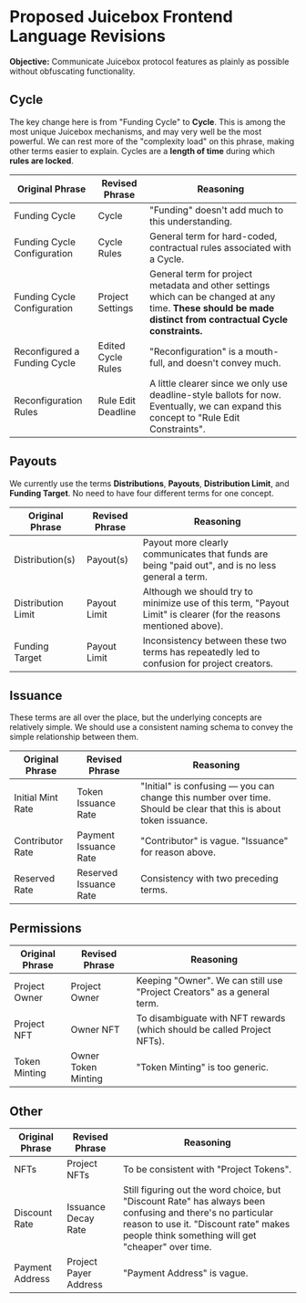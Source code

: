 # Proposed Juicebox Frontend Language Revisions

**Objective:** Communicate Juicebox protocol features as plainly as possible without obfuscating functionality.

## Cycle

The key change here is from "Funding Cycle" to **Cycle**. This is among the most unique Juicebox mechanisms, and may very well be the most powerful. We can rest more of the "complexity load" on this phrase, making other terms easier to explain. Cycles are a **length of time** during which **rules are locked**.

| Original Phrase | Revised Phrase | Reasoning |
| --- | --- | --- |
| Funding Cycle | Cycle | "Funding" doesn't add much to this understanding. |
| Funding Cycle Configuration | Cycle Rules | General term for hard-coded, contractual rules associated with a Cycle. |
| Funding Cycle Configuration | Project Settings | General term for project metadata and other settings which can be changed at any time. **These should be made distinct from contractual Cycle constraints.** |
| Reconfigured a Funding Cycle | Edited Cycle Rules | "Reconfiguration" is a mouth-full, and doesn't convey much. |
| Reconfiguration Rules | Rule Edit Deadline | A little clearer since we only use deadline-style ballots for now. Eventually, we can expand this concept to "Rule Edit Constraints". |

## Payouts

We currently use the terms **Distributions**, **Payouts**, **Distribution Limit**, and **Funding Target**. No need to have four different terms for one concept.

| Original Phrase | Revised Phrase | Reasoning |
| --- | --- | --- |
| Distribution(s) | Payout(s) | Payout more clearly communicates that funds are being "paid out", and is no less general a term. |
| Distribution Limit | Payout Limit | Although we should try to minimize use of this term, "Payout Limit" is clearer (for the reasons mentioned above). |
| Funding Target | Payout Limit | Inconsistency between these two terms has repeatedly led to confusion for project creators. |

## Issuance

These terms are all over the place, but the underlying concepts are relatively simple. We should use a consistent naming schema to convey the simple relationship between them.

| Original Phrase | Revised Phrase | Reasoning |
| --- | --- | --- |
| Initial Mint Rate | Token Issuance Rate | "Initial" is confusing — you can change this number over time. Should be clear that this is about token issuance. |
| Contributor Rate | Payment Issuance Rate | "Contributor" is vague. "Issuance" for reason above. |
| Reserved Rate | Reserved Issuance Rate | Consistency with two preceding terms. |

## Permissions

| Original Phrase | Revised Phrase | Reasoning |
| --- | --- | --- |
| Project Owner | Project Owner | Keeping "Owner". We can still use "Project Creators" as a general term. |
| Project NFT | Owner NFT | To disambiguate with NFT rewards (which should be called Project NFTs). |
| Token Minting | Owner Token Minting | "Token Minting" is too generic. |

## Other

| Original Phrase | Revised Phrase | Reasoning |
| --- | --- | --- |
| NFTs | Project NFTs | To be consistent with "Project Tokens". |
| Discount Rate | Issuance Decay Rate | Still figuring out the word choice, but "Discount Rate" has always been confusing and there's no particular reason to use it. "Discount rate" makes people think something will get "cheaper" over time. |
| Payment Address | Project Payer Address | "Payment Address" is vague. |

